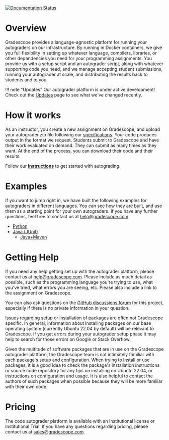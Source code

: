 [![Documentation Status](https://readthedocs.org/projects/gradescope-autograders/badge/?version=latest)](https://gradescope-autograders.readthedocs.org/en/latest/?badge=latest)

# Overview

Gradescope provides a language-agnostic platform for running your
autograders on our infrastructure. By running in Docker containers, we
give you full flexibility in setting up whatever language, compilers,
libraries, or other dependencies you need for your programming
assignments. You provide us with a setup script and an autograder
script, along with whatever supporting code you need, and we manage
accepting student submissions, running your autograder at scale, and
distributing the results back to students and to you.

!!! note "Updates"
    Our autograder platform is under active development! Check out the
    [Updates](updates/) page to see what we've changed recently.

# How it works

As an instructor, you create a new assignment on Gradescope, and
upload your autograder zip file following our
[specifications](https://gradescope-autograders.readthedocs.io/en/latest/specs/). Your code produces output in the format we
request. Students submit to Gradescope and have their work evaluated
on demand. They can submit as many times as they want. At the end of
the process, you can download their code and their results.

Follow our **[instructions](https://gradescope-autograders.readthedocs.io/en/latest/getting_started/)** to get started with
autograding.

# Examples

If you want to jump right in, we have built the following examples for
autograders in different languages. You can see how they are built,
and use them as a starting point for your own autograders. If you have
any further questions, feel free to contact us at
[help@gradescope.com](mailto:help@gradescope.com)

- [Python](python/)
- [Java (JUnit)](java/)
  - [Java+Maven](java-mvn/)

# Getting Help

If you need any help getting set up with the autograder platform,
please contact us at
[help@gradescope.com](mailto:help@gradescope.com). Please include as
much detail as possible, such as the programming language you're
trying to use, what you've tried, what errors you are seeing,
etc. Please also include a link to the assignment on Gradescope.

You can also ask questions on the [GitHub discussions
forum](https://github.com/gradescope/autograder_samples/discussions)
for this project, especially if there is no private information in
your question.

Issues regarding setup or installation of packages are often not
Gradescope specific. In general, information about installing packages
on our base operating system (currently Ubuntu 22.04 by default) will
be relevant to Gradescope. If you get errors during your autograder
setup phase it may help to search for those errors on Google or Stack
Overflow.

Given the multitude of software packages that are in use on the
Gradescope autograder platform, the Gradescope team is not intimately
familiar with each package's setup and configuration. When trying to
install or use packages, it is a good idea to check the package's
installation instructions or source code repository for any tips on
installing on Ubuntu 22.04, or instructions on configuration and
usage. It is also helpful to contact the authors of such packages when
possible because they will be more familiar with their own code.

# Pricing

The code autograder platform is available with an Institutional license or Institutional Trial.
If you have any questions regarding pricing, please contact us at sales@gradescope.com.
